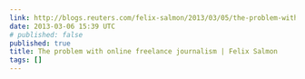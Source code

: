 ```yaml
---
link: http://blogs.reuters.com/felix-salmon/2013/03/05/the-problem-with-online-freelance-journalism/
date: 2013-03-06 15:39 UTC
# published: false
published: true
title: The problem with online freelance journalism | Felix Salmon
tags: []
---
```



